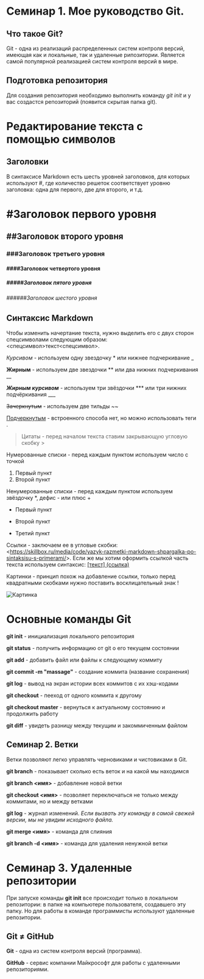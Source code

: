 # Семинар 1. Мое руководство Git.

## Что такое Git?
Git - одна из реализаций распределенных систем контроля версий, имеющая как и локальные, так и удаленные рипозитории. Является самой популярной реализацией систем контроля версий в мире.
## Подготовка репозитория
Для создания репозитория необходимо выполнить команду *git init* и у вас создастся репозиторий (появится скрытая папка git).

# Редактирование текста с помощью символов
## Заголовки
В синтаксисе Markdown есть шесть уровней заголовков, для которых используют #, где количество решеток соответствует уровню заголовка: одна для первого, две для второго, и т.д.
# #Заголовок первого уровня
## ##Заголовок второго уровня
### ###Заголовок третьего уровня
#### ####Заголовок четвертого уровня
##### #####Заголовок пятого уровня
###### ######Заголовок шестого уровня

## Синтаксис Markdown
Чтобы изменить начертание текста, нужно выделить его с двух сторон спецсимволами следующим образом: <спецсимвол>текст<спецсимвол>.

*Курсивом* - используем одну звездочку * или нижнее подчеркивание _

__Жирным__ - используем две звездочки ** или два нижних подчеркивания __

***Жирным курсивом*** - используем три звёздочки *** или три нижних подчёркивания ___

~~Зачеркнутым~~ - используем две тильды ~~

<u>Подчеркнутым</u> - встроенного способа нет, но можно использовать теги <u> </u>.

> Цитаты - перед началом текста ставим закрывающую угловую скобку >

Нумерованные списки - перед каждым пунктом используем число с точкой
1. Первый пункт
2. Второй пункт

Ненумерованные списки - перед каждым пунктом используем звёздочку *, дефис - или плюс +

* Первый пункт
+ Второй пункт
- Третий пункт

Ссылки - заключаем ее в угловые скобки: <<https://skillbox.ru/media/code/yazyk-razmetki-markdown-shpargalka-po-sintaksisu-s-primerami/>>. Если же мы хотим оформить ссылкой часть текста используем синтаксис: [[текст] (ссылка)](https://skillbox.ru/media/code/yazyk-razmetki-markdown-shpargalka-po-sintaksisu-s-primerami/)

Картинки - принцип похож на добавление ссылки, только перед квадратными скобками нужно поставить восклицательный знак ! 

![Картинка](https://skillbox.ru/upload/setka_images/12161109022023_a6433e3d0e387dfcc17fb3247071ca7d850a189e.png)

# Основные команды Git
**git init** - инициализация локального репозитория

**git status** - получить информацию от git о его текущем состоянии

**git add** - добавить файл или файлы к следующему коммиту

**git commit -m "massage"** - создание коммита (название сохранения)

**git log** - вывод на экран истории всех коммитов с их хэш-кодами

**git checkout** - пееход от одного коммита к другому

**git checkout master** - вернуться к актуальному состоянию и продолжить работу

**git diff** - увидеть разницу между текущим и закоммиченным файлом

## Семинар 2. Ветки
Ветки позволяют легко управлять черновиками и чистовиками в Git.

**git branch** - показывает сколько есть веток и на какой мы находимся

**git branch <имя>** - добавление новой ветки

**git checkout <имя>** - позволяет переключаться не только между коммитами, но и между ветками

**git log** - журнал изменений. *Если вызвать эту команду в самой свежей версии, мы не увидим исходного файла.*

**git merge <имя>** - команда для слияния

**git branch -d <имя>** - команда для удаления ненужной ветки

# Семинар 3. Удаленные репозитории
При запуске команды **git init** все происходит только в локальном репозитории: в папке на компьютере пользователя, создавшего эту папку. Но для работы в команде программисты используют удаленные репозитории. 

## Git ≠ GitHub
**Git** - одна из систем контроля версий (программа).

**GitHub** - сервис компании Майкрософт для работы с удаленными репозиториями.